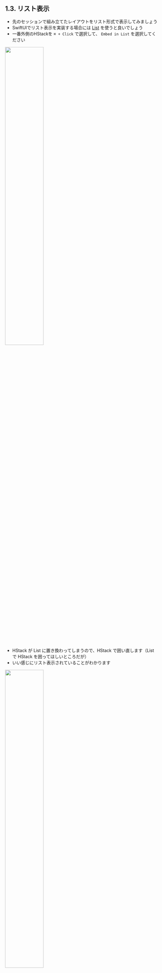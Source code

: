 ## 1.3. リスト表示
- 先のセッションで組み立てたレイアウトをリスト形式で表示してみましょう
- SwiftUIでリスト表示を実装する場合には [List](https://developer.apple.com/documentation/swiftui/list) を使うと良いでしょう
- 一番外側のHStackを `⌘ + Click` で選択して、 `Embed in List` を選択してください

<img src="https://user-images.githubusercontent.com/8536870/115513674-4c265a80-a2be-11eb-8f8b-27ce49fd49fb.png" width=50%>

- HStack が List に置き換わってしまうので、HStack で囲い直します（List で HStack を囲ってほしいところだが）
- いい感じにリスト表示されていることがわかります

<img src="https://user-images.githubusercontent.com/8536870/115513734-6102ee00-a2be-11eb-897e-5084947cf214.png" width=50%>

- ではこのリストで動的なデータを表示してみましょう
- まずはリポジトリ名やユーザー名を格納するデータモデルを作成しましょう
- `⌘ + N` で `Repo` と `User` の2つのSwiftファイルを新規作成してください

<img src="https://user-images.githubusercontent.com/8536870/115513794-724bfa80-a2be-11eb-9ff5-7680bf1dd0f4.png">

- 2つのファイルを選択して右クリックで `New Group from Selection` を選んで `Models` フォルダにまとめてしまいましょう

<img src="https://user-images.githubusercontent.com/8536870/115513909-8b54ab80-a2be-11eb-8a0c-f8efaac0ad4a.png" width=50%>

```swift
struct Repo {
    var name: String
    var owner: User
}

struct User {
    var name: String
}
```

- Swiftのstructはイニシャライザを明示的に宣言しなくとも、memberwize initializerを勝手に作ってくれます
    - つまり `init(name: String, owner: User) {...}` をわざわざ書かなくてもよくなってます
- 次にListに動的に表示する対象となるモックデータを以下のように作成してみてください

```swift
struct ContentView: View {
    private let mockRepos = [
        Repo(name: "Test Repo1", owner: User(name: "Test User1")),
        Repo(name: "Test Repo2", owner: User(name: "Test User2")),
        Repo(name: "Test Repo3", owner: User(name: "Test User3")),
        Repo(name: "Test Repo4", owner: User(name: "Test User4")),
        Repo(name: "Test Repo5", owner: User(name: "Test User5"))
    ]
    ...
```

- そして、Listの引数に指定された `0 ..< 5` の代わりに `mockRepos` を渡してください
- すると以下のようなエラーが表示されるはずです

> Initializer 'init(_:rowContent:)' requires that 'Repo' conform to 'Identifiable'

- Listが各要素を一意に識別できるようにするために、渡すデータは [Identifiable](https://developer.apple.com/documentation/swift/identifiable) に準拠している必要があります
- よって、 `Repo` に `id` propertyを追加しつつ `Identifiable` を適用します
  - idの型は `Hashable` に準拠していれば良いのでIntでもStringでも大丈夫です、が後にAPIから取得するJSONの型を考慮してIntにしています
 

```swift
struct Repo: Identifiable {
    var id: Int
    var name: String
    var owner: User
}
```

- モックデータもidを初期化するように修正します

```swift
private let mockRepos = [
        Repo(
            id: 1,
            name: "Test Repo1",
            owner: User(name: "Test User1")
        ),
        Repo(
            id: 2,
            name: "Test Repo2",
            owner: User(name: "Test User2")
        ),
        Repo(
            id: 3,
            name: "Test Repo3",
            owner: User(name: "Test User3")
        ),
        Repo(
            id: 4,
            name: "Test Repo4",
            owner: User(name: "Test User4")
        ),
        Repo(
            id: 5,
            name: "Test Repo5",
            owner: User(name: "Test User5")
        )
]
```

- Previewの `Try Again` ボタンを押すとビルドが通ることを確認できます
- あとはリストで表示する各行の内容をモックデータのものにしてあげます
- Listでは与えたデータモデルの配列の各要素が順番に取り出されてcontentに渡されています、以下のようにリポジトリ名とユーザー名を動的にしてみましょう

```swift
List(mockRepos) { repo in
    Image("GitHubMark")
        .resizable()
        .frame(
            width: 44.0,
            height: 44.0
        )
    VStack(alignment: .leading) {
        Text(repo.owner.name)
            .font(.caption)
        Text(repo.name)
            .font(.body)
            .fontWeight(.semibold)
    }
}
```

<img src="https://user-images.githubusercontent.com/8536870/115514049-acb59780-a2be-11eb-9696-eab9a33c459b.png" width=50%>

### チャレンジ
- List内で表示されるViewを `RepoRow` という名前で別なファイルに切り出してみましょう
- ちなみに他のViewにSubviewを切り出す場合は `⌘ + Click` で `Extract Subview` を選択すると便利です

<img src="https://user-images.githubusercontent.com/8536870/115514113-c060fe00-a2be-11eb-9206-58772b5105a8.png" width=50%>

<details>
    <summary>解説</summary>
まずはListの中身であるImageとVStackをHStackで囲み、それに対して <code>⌘ + Click</code> で<code>Extract Subview</code> を選択して <code>RepoRow</code> という名前の新しいViewに切り出してみましょう <br>

<img src="https://user-images.githubusercontent.com/8536870/116015634-f1518200-a674-11eb-8fb5-bd1e3252ffcb.png">


すると、以下のようなエラーが出るはずです
> Cannot find 'repo' in scope

Listから配られるRepoを受け取ってくる必要がありそうですね

切り出した <code>RepoRow</code> がイニシャライザ引数で <code>Repo</code> を受け取れるように、propertyを追加します


```diff
struct ContentView: View {
    ...
    var body: some View {
        List(mockRepos) { repo in
-           RepoRow()
+           RepoRow(repo: repo)
        }
    }
}

struct RepoRow: View {
+   let repo: Repo

    var body: some View {...}
}
```

あとは <code>RepoRow</code> を別ファイルに移してあげれば完了です
</details>

### 前セッションとのDiff
[session-1.2..session-1.3](https://github.com/mixigroup/ios-swiftui-training/compare/session-1.2..session-1.3)

## Next
[1.4. ナビゲーション](https://github.com/mixigroup/ios-swiftui-training/tree/session-1.4)
